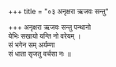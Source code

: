 +++
title = "०३ अनृक्षरा ऋजवः सन्तु"

+++
अनृक्षरा ऋजवः सन्तु पन्थानो  
येभिः सखायो यन्ति नो वरेयम् ।  
सं भगेन सम् अर्यम्णा  
सं धाता सृजतु वर्चसा नः ॥